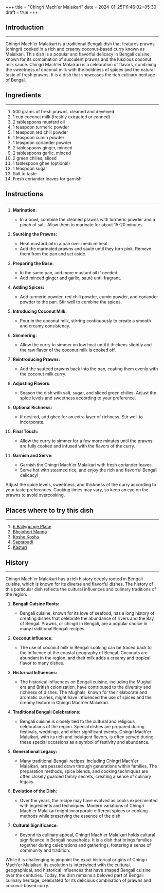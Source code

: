 +++
title = "Chingri Mach'er Malaikari"
date = 2024-01-25T11:46:02+05:30
draft = true
+++

## Introduction

---

Chingri Mach'er Malaikari is a traditional Bengali dish that features prawns (chingri) cooked in a rich and creamy coconut-based curry known as Malaikari. This dish is a popular and flavorful delicacy in Bengali cuisine, known for its combination of succulent prawns and the luscious coconut milk sauce. Chingri Mach'er Malaikari is a celebration of flavors, combining the sweetness of coconut milk with the boldness of spices and the natural taste of fresh prawns. It is a dish that showcases the rich culinary heritage of Bengal.

## Ingredients

---

1. 500 grams of fresh prawns, cleaned and deveined
2. 1 cup coconut milk (freshly extracted or canned)
3. 2 tablespoons mustard oil
4. 1 teaspoon turmeric powder
5. 1 teaspoon red chili powder
6. 1 teaspoon cumin powder
7. 1 teaspoon coriander powder
8. 2 tablespoons ginger, minced
9. 2 tablespoons garlic, minced
10. 2 green chilies, sliced
11. 1 tablespoon ghee (optional)
12. 1 teaspoon sugar
13. Salt to taste
14. Fresh coriander leaves for garnish

## Instructions

---

1. **Marination:**

   - In a bowl, combine the cleaned prawns with turmeric powder and a pinch of salt. Allow them to marinate for about 15-20 minutes.

2. **Sautéing the Prawns:**

   - Heat mustard oil in a pan over medium heat.
   - Add the marinated prawns and sauté until they turn pink. Remove them from the pan and set aside.

3. **Preparing the Base:**

   - In the same pan, add more mustard oil if needed.
   - Add minced ginger and garlic, sauté until fragrant.

4. **Adding Spices:**

   - Add turmeric powder, red chili powder, cumin powder, and coriander powder to the pan. Stir well to combine the spices.

5. **Introducing Coconut Milk:**

   - Pour in the coconut milk, stirring continuously to create a smooth and creamy consistency.

6. **Simmering:**

   - Allow the curry to simmer on low heat until it thickens slightly and the raw flavor of the coconut milk is cooked off.

7. **Reintroducing Prawns:**

   - Add the sautéed prawns back into the pan, coating them evenly with the coconut milk curry.

8. **Adjusting Flavors:**

   - Season the dish with salt, sugar, and sliced green chilies. Adjust the spice levels and sweetness according to your preference.

9. **Optional Richness:**

   - If desired, add ghee for an extra layer of richness. Stir well to incorporate.

10. **Final Touch:**

    - Allow the curry to simmer for a few more minutes until the prawns are fully cooked and infused with the flavors of the curry.

11. **Garnish and Serve:**
    - Garnish the Chingri Mach'er Malaikari with fresh coriander leaves.
    - Serve hot with steamed rice, and enjoy the rich and flavorful Bengali delicacy!

Adjust the spice levels, sweetness, and thickness of the curry according to your taste preferences. Cooking times may vary, so keep an eye on the prawns to avoid overcooking.

## Places where to try this dish

---

1. [6 Ballygunge Place](https://maps.app.goo.gl/Y3YqagaTTHaV2G3L6)
2. [Bhojohori Manna](https://maps.app.goo.gl/14BaWixN25PGZ7t69)
3. [Koshe Kosha](https://maps.app.goo.gl/suq6DEYS5sEWpxQt5)
4. [Saptapadi](https://maps.app.goo.gl/1Hc6HCKF5Lx6fU2C9)
5. [Kasturi](https://maps.app.goo.gl/Gye4S2HAeB4YZ8cP9)

## History

---

Chingri Mach'er Malaikari has a rich history deeply rooted in Bengali cuisine, which is known for its diverse and flavorful dishes. The history of this particular dish reflects the cultural influences and culinary traditions of the region.

1. **Bengali Cuisine Roots:**

   - Bengali cuisine, known for its love of seafood, has a long history of creating dishes that celebrate the abundance of rivers and the Bay of Bengal. Prawns, or chingri in Bengali, are a popular choice in many traditional Bengali recipes.

2. **Coconut Influence:**

   - The use of coconut milk in Bengali cooking can be traced back to the influence of the coastal geography of Bengal. Coconuts are abundant in the region, and their milk adds a creamy and tropical flavor to many dishes.

3. **Historical Influences:**

   - The historical influences on Bengali cuisine, including the Mughal era and British colonization, have contributed to the diversity and richness of dishes. The Mughals, known for their elaborate and aromatic curries, might have influenced the use of spices and the creamy texture in Chingri Mach'er Malaikari.

4. **Traditional Bengali Celebrations:**

   - Bengali cuisine is closely tied to the cultural and religious celebrations of the region. Special dishes are prepared during festivals, weddings, and other significant events. Chingri Mach'er Malaikari, with its rich and indulgent flavors, is often served during these special occasions as a symbol of festivity and abundance.

5. **Generational Legacy:**

   - Many traditional Bengali recipes, including Chingri Mach'er Malaikari, are passed down through generations within families. The preparation methods, spice blends, and cooking techniques are often closely guarded family secrets, creating a sense of culinary legacy.

6. **Evolution of the Dish:**

   - Over the years, the recipe may have evolved as cooks experimented with ingredients and techniques. Modern variations of Chingri Mach'er Malaikari might incorporate different spices or cooking methods while preserving the essence of the dish.

7. **Cultural Significance:**
   - Beyond its culinary appeal, Chingri Mach'er Malaikari holds cultural significance in Bengali households. It is a dish that brings families together during celebrations and gatherings, fostering a sense of community and tradition.

While it is challenging to pinpoint the exact historical origins of Chingri Mach'er Malaikari, its evolution is intertwined with the cultural, geographical, and historical influences that have shaped Bengali cuisine over the centuries. Today, the dish remains a beloved part of Bengali culinary heritage, celebrated for its delicious combination of prawns and coconut-based curry.
